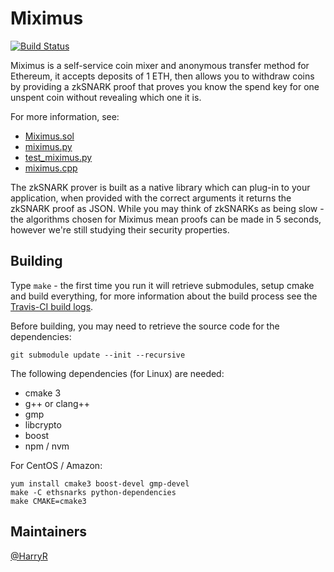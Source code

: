 # Miximus

[![Build Status](https://travis-ci.org/HarryR/ethsnarks-miximus.svg?branch=master)](https://travis-ci.org/HarryR/ethsnarks-miximus)

Miximus is a self-service coin mixer and anonymous transfer method for Ethereum, it accepts deposits of 1 ETH, then allows you to withdraw coins by providing a zkSNARK proof that proves you know the spend key for one unspent coin without revealing which one it is.

For more information, see:

 * [Miximus.sol](solidity/contracts/Miximus.sol)
 * [miximus.py](python/miximus.py)
 * [test_miximus.py](python/test/test_miximus.py)
 * [miximus.cpp](circuit/miximus.cpp)

The zkSNARK prover is built as a native library which can plug-in to your application, when provided with the correct arguments it returns the zkSNARK proof as JSON. While you may think of zkSNARKs as being slow - the algorithms chosen for Miximus mean proofs can be made in 5 seconds, however we're still studying their security properties.

## Building

Type `make` - the first time you run it will retrieve submodules, setup cmake and build everything, for more information about the build process see the [Travis-CI build logs](https://travis-ci.org/HarryR/ethsnarks-miximus).

Before building, you may need to retrieve the source code for the dependencies:

	git submodule update --init --recursive

The following dependencies (for Linux) are needed:

 * cmake 3
 * g++ or clang++
 * gmp
 * libcrypto
 * boost
 * npm / nvm

For CentOS / Amazon:

```
yum install cmake3 boost-devel gmp-devel
make -C ethsnarks python-dependencies
make CMAKE=cmake3
```

## Maintainers

[@HarryR](https://github.com/HarryR)
